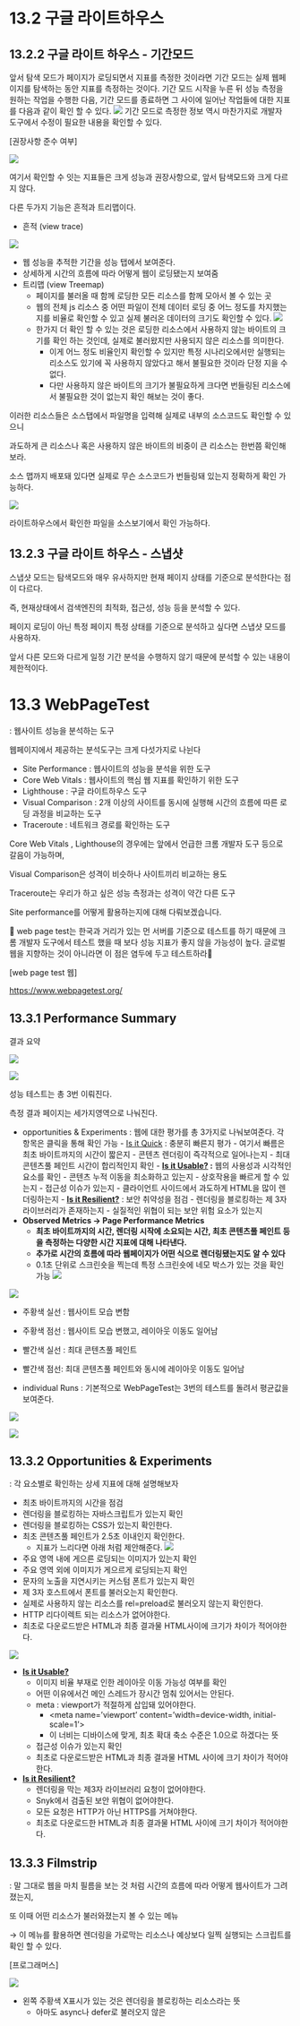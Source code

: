 # 13.2 구글 라이트하우스

## 13.2.2 구글 라이트 하우스 - 기간모드

앞서 탐색 모드가 페이지가 로딩되면서 지표를 측정한 것이라면 기간 모드는 실제 웹페이지를 탐색하는 동안 지표를 측정하는 것이다. 기간 모드 시작을 누른 뒤 성능 측정을 원하는 작업을 수행한 다음, 기간 모드를 종료하면 그 사이에 일어난 작업들에 대한 지표를 다음과 같이 확인 할 수 있다.
![](https://velog.velcdn.com/images/juhee067/post/c8968dca-59e5-4b52-bdb0-73fe27060531/image.png)
기간 모드로 측정한 정보 역시 마찬가지로 개발자 도구에서 수정이 필요한 내용을 확인할 수 있다.

[권장사항 준수 여부]

![](https://velog.velcdn.com/images/juhee067/post/d541deb9-2adf-46f7-9baa-f1f80237822e/image.png)

여기서 확인할 수 잇는 지표들은 크게 성능과 권장사항으로, 앞서 탐색모드와 크게 다르지 않다.

다른 두가지 기능은 흔적과 트리맵이다.

- 흔적 (view trace)

![](https://velog.velcdn.com/images/juhee067/post/2ee5fcf6-d392-45cf-943e-c5a6a8d571dc/image.png)

- 웹 성능을 추적한 기간을 성능 탭에서 보여준다.
- 상세하게 시간의 흐름에 따라 어떻게 웹이 로딩됐는지 보여줌
- 트리맵 (view Treemap)
  - 페이지를 불러올 때 함께 로딩한 모든 리소스를 함께 모아서 볼 수 있는 곳
  - 웹의 전체 js 리소스 중 어떤 파일이 전체 데이터 로딩 중 어느 정도를 차지했는지를 비율로 확인할 수 있고 실제 불러온 데이터의 크기도 확인할 수 있다.
    ![](https://velog.velcdn.com/images/juhee067/post/dbc0c93d-d5b7-4519-a743-baef269b358b/image.png)
  - 한가지 더 확인 할 수 있는 것은 로딩한 리소스에서 사용하지 않는 바이트의 크기를 확인 하는 것인데, 실제로 불러왔지만 사용되지 않은 리소스를 의미한다.
    - 이게 어느 정도 비율인지 확인할 수 있지만 특정 시나리오에서만 실행되는 리소스도 있기에 꼭 사용하지 않았다고 해서 불필요한 것이라 단정 지을 수 없다.
    - 다만 사용하지 않은 바이트의 크기가 불필요하게 크다면 번들링된 리소스에서 불필요한 것이 없는지 확인 해보는 것이 좋다.

이러한 리소스들은 소스탭에서 파일명을 입력해 실제로 내부의 소스코드도 확인할 수 있으니

과도하게 큰 리소스나 혹은 사용하지 않은 바이트의 비중이 큰 리소스는 한번쯤 확인해보라.

소스 맵까지 배포돼 있다면 실제로 무슨 소스코드가 번들링돼 있는지 정확하게 확인 가능하다.

![](https://velog.velcdn.com/images/juhee067/post/34201a53-ccde-4803-b3e4-00a20d7f2c30/image.png)

라이트하우스에서 확인한 파일을 소스보기에서 확인 가능하다.

## 13.2.3 구글 라이트 하우스 - 스냅샷

스냅샷 모드는 탐색모드와 매우 유사하지만 현재 페이지 상태를 기준으로 분석한다는 점이 다르다.

즉, 현재상태에서 검색엔진의 최적화, 접근성, 성능 등을 분석할 수 있다.

페이지 로딩이 아닌 특정 페이지 특정 상태를 기준으로 분석하고 싶다면 스냅샷 모드를 사용하자.

앞서 다른 모드와 다르게 일정 기간 분석을 수행하지 않기 때문에 분석할 수 있는 내용이 제한적이다.

# 13.3 WebPageTest

: 웹사이트 성능을 분석하는 도구

웹페이지에서 제공하는 분석도구는 크게 다섯가지로 나뉜다

- Site Performance : 웹사이트의 성능을 분석을 위한 도구
- Core Web Vitals : 웹사이트의 핵심 웹 지표를 확인하기 위한 도구
- Lighthouse : 구글 라이트하우스 도구
- Visual Comparison : 2개 이상의 사이트를 동시에 실행해 시간의 흐름에 따른 로딩 과정을 비교하는 도구
- Traceroute : 네트워크 경로를 확인하는 도구

Core Web Vitals , Lighthouse의 경우에는 앞에서 언급한 크롬 개발자 도구 등으로 갈음이 가능하며,

Visual Comparison은 성격이 비슷하나 사이트끼리 비교하는 용도

Traceroute는 우리가 하고 싶은 성능 측정과는 성격이 약간 다른 도구

Site performance를 어떻게 활용하는지에 대해 다뤄보겠습니다.

🌟 web page test는 한국과 거리가 있는 먼 서버를 기준으로 테스트를 하기 때문에 크롬 개발자 도구에서 테스트 했을 때 보다 성능 지표가 좋지 않을 가능성이 높다. 글로벌 웹을 지향하는 것이 아니라면 이 점은 염두에 두고 테스트하라🌟

[web page test 웹]

https://www.webpagetest.org/

## 13.3.1 Performance Summary

결과 요약

![](https://velog.velcdn.com/images/juhee067/post/5b6085e1-546b-444a-b6d3-a984d14b7954/image.png)

![](https://velog.velcdn.com/images/juhee067/post/0d055448-29be-4a8b-a8a4-9cbf1e6a49d7/image.png)

성능 테스트는 총 3번 이뤄진다.

측정 결과 페이지는 세가지영역으로 나눠진다.

- opportunities & Experiments
  : 웹에 대한 평가를 총 3가지로 나눠보여준다. 각 항목은 클릭을 통해 확인 가능 - [Is it Quick](https://www.webpagetest.org/result/240501_AiDc6M_9G9/2/experiments/#Quick)
  : 충분히 빠른지 평가 - 여기서 빠름은 최초 바이트까지의 시간이 짧은지 - 콘텐츠 렌더링이 즉각적으로 일어나는지 - 최대 콘텐츠풀 페인트 시간이 합리적인지 확인 - **[Is it Usable?](https://www.webpagetest.org/result/240501_AiDc6M_9G9/2/experiments/#Usable)
  :** 웹의 사용성과 시각적인 요소를 확인 - 콘텐츠 누적 이동을 최소화하고 있는지 - 상호작용을 빠르게 할 수 있는지 - 접근성 이슈가 있는지 - 클라이언트 사이드에서 과도하게 HTML을 많이 렌더링하는지 - **[Is it Resilient?](https://www.webpagetest.org/result/240501_AiDc6M_9G9/2/experiments/#Resilient)**
  : 보안 취약성을 점검 - 렌더링을 블로킹하는 제 3자 라이브러리가 존재하는지 - 실질적인 위협이 되는 보안 위험 요소가 있는지
- **Observed Metrics → Page Performance Metrics**
  - **최초 바이트까지의 시간, 렌더링 시작에 소요되는 시간, 최초 콘텐츠풀 페인트 등을 측정하는 다양한 시간 지표에 대해 나타낸다.**
  - **추가로 시간의 흐름에 따라 웹페이지가 어떤 식으로 렌더링됐는지도 알 수 있다**
  - 0.1초 단위로 스크린숏을 찍는데 특정 스크린숏에 네모 박스가 있는 것을 확인 가능
    ![](https://velog.velcdn.com/images/juhee067/post/ae682900-46c1-41e1-99d5-90eaa30fb75e/image.png)

![](https://velog.velcdn.com/images/juhee067/post/1dc6e214-2abc-4e01-aae8-4332f085f694/image.png)

- 주황색 실선 : 웹사이트 모습 변함
- 주황색 점선 : 웹사이트 모습 변했고, 레이아웃 이동도 일어남
- 빨간색 실선 : 최대 콘텐츠풀 페인트
- 빨간색 점선: 최대 콘텐츠풀 페인트와 동시에 레이아웃 이동도 일어남

- individual Runs
  : 기본적으로 WebPageTest는 3번의 테스트를 돌려서 평균값을 보여준다.

![](https://velog.velcdn.com/images/juhee067/post/04b230fe-594e-4277-88c9-08dad027f4b1/image.png)

![](https://velog.velcdn.com/images/juhee067/post/09a332e7-185f-4cd4-ae81-508b4ff8ddc8/image.png)

## 13.3.2 Opportunities & Experiments

: 각 요소별로 확인하는 상세 지표에 대해 설명해보자

- 최초 바이트까지의 시간을 점검
- 렌더링을 블로킹하는 자바스크립트가 있는지 확인
- 렌더링을 블로킹하는 CSS가 있는지 확인한다.
- 최초 콘텐츠풀 페인트가 2.5초 이내인지 확인한다.
  - 지표가 느리다면 아래 처럼 제안해준다.
    ![](https://velog.velcdn.com/images/juhee067/post/223bf101-14ce-45bb-8b14-3ed511479a16/image.png)
- 주요 영역 내에 게으른 로딩되는 이미지가 있는지 확인
- 주요 영역 외에 이미지가 게으르게 로딩되는지 확인
- 문자의 노출을 지연시키는 커스텀 폰트가 있는지 확인
- 제 3자 호스트에서 폰트를 불러오는지 확인한다.
- 실제로 사용하지 않는 리소스를 rel=preload로 불러오지 않는지 확인한다.
- HTTP 리다이렉트 되는 리소스가 없어야한다.
- 최초로 다운로드받은 HTML과 최종 결과물 HTML사이에 크기가 차이가 적어야한다.

![](https://velog.velcdn.com/images/juhee067/post/a48ef80c-c949-48a6-8e35-390ffa696692/image.png)

- **[Is it Usable?](https://www.webpagetest.org/result/240501_AiDc6M_9G9/2/experiments/#Usable)**
  - 이미지 비율 부재로 인한 레이아웃 이동 가능성 여부를 확인
  - 어떤 이유에서건 메인 스레드가 장시간 멈춰 있어서는 안된다.
  - meta : viewport가 적절하게 삽입돼 있어야한다.
    - <meta name=’viewport’ content=’width=device-width, initial-scale=1’>
    - 이 너비는 디바이스에 맞게, 최초 확대 축소 수준은 1.0으로 하겠다는 뜻
  - 접근성 이슈가 있는지 확인
  - 최초로 다운로드받은 HTML과 최종 결과물 HTML 사이에 크기 차이가 적어야한다.
- **[Is it Resilient?](https://www.webpagetest.org/result/240501_AiDc6M_9G9/2/experiments/#Resilient)**
  - 렌더링을 막는 제3자 라이브러리 요청이 없어야한다.
  - Snyk에서 검출된 보안 위협이 없어야한다.
  - 모든 요청은 HTTP가 아닌 HTTPS를 거쳐야한다.
  - 최초로 다운로드한 HTML과 최종 결과물 HTML 사이에 크기 차이가 적어야한다.

## 13.3.3 Filmstrip

: 말 그대로 웹을 마치 필름을 보는 것 처럼 시간의 흐름에 따라 어떻게 웹사이트가 그려졌는지,

또 이때 어떤 리소스가 불러와졌는지 볼 수 있는 메뉴

→ 이 메뉴를 활용하면 렌더링을 가로막는 리소스나 예상보다 일찍 실행되는 스크립트를 확인 할 수 있다.

[프로그래머스]

![](https://velog.velcdn.com/images/juhee067/post/b94b5a6f-351e-4116-8aa5-40bb9733c91c/image.png)

- 왼쪽 주황색 X표시가 있는 것은 렌더링을 블로킹하는 리소스라는 뜻
  - 아마도 async나 defer로 불러오지 않은 <script/>일 가능성이 크다.
  - 가운데 녹색 세로선은 최초 콘텐츠풀 페인트를 의미

![](https://velog.velcdn.com/images/juhee067/post/bb4c9bd1-1cfd-443f-801e-309801bc72bd/image.png)

- png파일이 크기가 크지는 않으나 개별 요청 건으로 수행되고 있어 요청 수가 많다는 문제가 있다.
  - 이를 CSS 스프라이트 기법을 활용해 하나의 이미지로 묶는다면 요청의 개수를 줄여 페이지를 빠르게 로딩하는데 도움이 될 것이다.

이처럼 Filmstrip의 그래프를 직접 확인하면 어떠한 것이 성능에 영향을 미치는지 개선점은 무엇이 있는지 확인 가능하다. 이 외에도 메뉴에서는 다양한 성능 관련 수치를 그래프로 확인할 수 있다.

1. Visual Progress (%)

다음 그림은 시간의 흐름에 따라 페이지가 완성되는 정도를 나타낸 그래프다.

![](https://velog.velcdn.com/images/juhee067/post/123d72f3-b177-496e-bcf6-904cbd924803/image.png)

0은 페이지에 아무런 내용이 뜨지 않았음을 의미하며, 100%는 페이지가 완성된 것을 의미한다.

2. Timings (ms)

![](https://velog.velcdn.com/images/juhee067/post/5e08fddd-d4bb-4238-a8ef-17e887a83fa4/image.png)

해당 사이트의 각종 지표를 밀리초 단위로 보여준다.

3. Cumulative Layout Shift & Layout Shifts

![](https://velog.velcdn.com/images/juhee067/post/96ae9f24-cf3d-4714-8562-55b93cf5aca1/image.png)
누적 레이아웃 이동과 관련된 지표를 보여준다. 누적 레이아웃이 이동은 총 몇 초가 일어났으며 각각 언제 일어났는지 알 수 있다.

4. Requests

![](https://velog.velcdn.com/images/juhee067/post/550b4477-c956-452b-af4c-7dbd8e4c8bcd/image.png)

웹사이트에서 일어난 요청이 몇 개인지, 그리고 각 크기는 어느 정도인지 확인할 수 있다.

## 13.3.4 Details

: Filmstrip에서 보여준 내용을 더 자세히 보여준다.

![](https://velog.velcdn.com/images/juhee067/post/8c51dbdc-3a4f-4281-84fa-e8d676737ea5/image.png)

각 요청에 대한 상세한 설명과 Filmstrip 메뉴에서 제대로 설명해 주지 않았던 각종 실선과 그림과 관련된 설명이 덧붙여져있다.

## 13.3.5 Web Vitals

최대 콘텐츠풀 페인트(LCP), 누적 레이아웃(CLS) 이동, 총 블로킹(TBT) 시간에 대한 자세한 내용 확인 가능

- 최대 콘텐츠풀 페인트의 경우 시간의 흐름에 따라 최대 콘텐츠풀 페인트가 어떻게 변화했는지
- 누적레이아웃은 어떤 요소가 레이아웃 이동에 영향을 미쳤는지

등을 알 수 있다.

## 13.3.6 Optimizations

말 그대로 최적화와 관련된 메뉴로, 리소스들이 얼마나 최적화돼 있는지 나타낸다.

![](https://velog.velcdn.com/images/juhee067/post/892e8edd-8fd5-47ce-bc9e-e558bbdf1ef7/image.png)

- keep-alive설정으로 서버와의 연결을 계속 유지하고 있는지
- Gzip으로 리소스를 압축하고 있는지
- 이미지를 적절하게 압축했는지
- Progressive JPEG으로 JPEG 이미지를 렌더링하고 있는지
- 리소스 캐시 정책이 올바르게 수립돼 있는지
- 리소스 CDN을 거치고 있는지

각 리소스별로 해당 점검 사항을 확인하며, 이 요구사항을 만족하지 못하는 리소스를 따로 체크준다.
